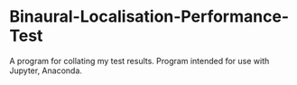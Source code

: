 # Binaural-Localisation-Performance-Test
A program for collating my test results.
Program intended for use with Jupyter, Anaconda.
